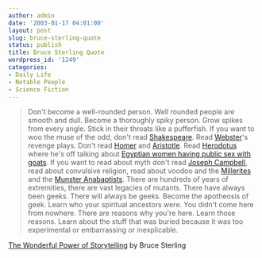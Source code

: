 ```yaml
---
author: admin
date: '2003-01-17 04:01:00'
layout: post
slug: bruce-sterling-quote
status: publish
title: Bruce Sterling Quote
wordpress_id: '1249'
categories:
- Daily Life
- Notable People
- Science Fiction
---
```


> Don't become a well-rounded person. Well rounded people are smooth and
> dull. Become a thoroughly spiky person. Grow spikes from every angle.
> Stick in their throats like a pufferfish. If you want to woo the muse
> of the odd, don't read
> [Shakespeare](http://en.wikipedia.org/wiki/Shakespeare). Read
> [Webster](http://en.wikipedia.org/wiki/John_Webster)'s revenge plays.
> Don't read [Homer](http://en.wikipedia.org/wiki/Homer) and
> [Aristotle](http://en.wikipedia.org/wiki/Aristotle). Read
> [Herodotus](http://en.wikipedia.org/wiki/Herodotus) where he's off
> talking about [Egyptian women having public sex with
> goats](http://www.perseus.tufts.edu/cgi-bin/text?lookup=hdt.+2.46&vers=Loeb).
> If you want to read about myth don't read [Joseph
> Campbell](http://en.wikipedia.org/wiki/Joseph_Campbell), read about
> convulsive religion, read about voodoo and the
> [Millerites](http://en.wikipedia.org/wiki/Millerites) and the [Munster
> Anabaptists](http://en.wikipedia.org/wiki/Münster_Rebellion). There
> are hundreds of years of extremities, there are vast legacies of
> mutants. There have always been geeks. There will always be geeks.
> Become the apotheosis of geek. Learn who your spiritual ancestors
> were. You didn't come here from nowhere. There are reasons why you're
> here. Learn those reasons. Learn about the stuff that was buried
> because it was too experimental or embarrassing or inexplicable.

[The Wonderful Power of
Storytelling](http://www.eff.org/Misc/Publications/Bruce_Sterling/comp_game_designers.article)
by Bruce Sterling
